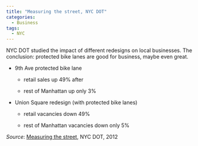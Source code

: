 ```yaml
---
title: "Measuring the street, NYC DOT"
categories:
  - Business
tags:
  - NYC
---
```


NYC DOT studied the impact of different redesigns on local businesses. The conclusion: protected bike lanes are good for
business, maybe even great.

* 9th Ave protected bike lane

  * retail sales up 49% after

  * rest of Manhattan up only 3%

* Union Square redesign (with protected bike lanes)

  * retail vacancies down 49%

  * rest of Manhattan vacancies down only 5%

_Source_: [Measuring the street](/images/research/2012-10-measuring-the-street.pdf), NYC DOT, 2012
